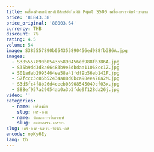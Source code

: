 ```yaml
---
title: เครื่องค้นหาน้ําธรณีฟิสิกส์อัตโนมัติ Pqwt S500 เครื่องตรวจจับน้ําบาดาล
price: '81843.38'
price_original: '88003.64'
currency: THB
discount: 7%
rating: 4.5
volume: 54
image: S385557890b054355890456ed988fb386A.jpg
images:
  - S385557890b054355890456ed988fb386A.jpg
  - S35b9dd3d8a66483b9e5dbdaa11068cc1Z.jpg
  - S01adab2995464ee58a41fdf9b56eb141F.jpg
  - S7fccc3c86b52434a88d0bca98eea78a2M.jpg
  - S3d5fc4f8b26d4ceeb08908545049cf03x.jpg
  - S88ef957a29054ab0a3b3fde9f128da26j.jpg
video: ''
categories:
  - name: เครื่องมือ
    slug: เคร-องม
  - name: วัดและการวิเคราะห์
    slug: ดและการว-เคราะห
slug: เคร-องค-นหาน-าธรณ-กส
encode: opKy6Ey
lang: th
---
```

  